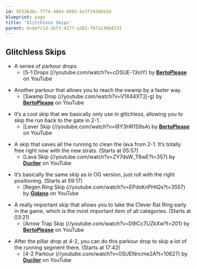 ```yaml
---
id: 95536d6c-f7f4-4084-8092-6e2f19300a3d
blueprint: page
title: 'Glitchless Skips'
parent: bcdefc1d-26f3-4277-a301-787a130b8231
---
```

## Glitchless Skips

- A series of parkour drops.
  - [5-1 Drops (//youtube.com/watch?v=cDSUE-13oIY) by **[BertoPlease](https://www.youtube.com/channel/UCefdo6pE5nkA4FClc02j7Yw)** on YouTube

* Another parkour that allows you to reach the swamp by a faster way.
  - [Swamp Drop (//youtube.com/watch?v=V1X44XT2j-g) by **[BertoPlease](https://www.youtube.com/channel/UCefdo6pE5nkA4FClc02j7Yw)** on YouTube

- It’s a cool skip that we basically only use in glitchless, allowing you to skip the run back to the gate in 2-1.
  - [Lever Skip (//youtube.com/watch?v=I8Y3HR1S9sA) by **[BertoPlease](https://www.youtube.com/channel/UCefdo6pE5nkA4FClc02j7Yw)** on YouTube

* A skip that saves all the running to clean the lava from 2-1. It’s totally free right now with the new strats. (Starts at 05:57)
  - [Lava Skip (//youtube.com/watch?v=ZY7dsW_T6wE?t=357) by **[Duclier](https://www.youtube.com/channel/UCIXfE6zOZEfVUh2BmpKJ8-w)** on YouTube

- It’s basically the same skip as in OG version, just roll with the right positioning. (Starts at 59:17)
  - [Regen Ring Skip (//youtube.com/watch?v=EPdsKnPHtQs?t=3557) by **[Gidano](https://www.youtube.com/channel/UCOhrbpJ9zqaPuoSg29KdmFg)** on YouTube

* A really important skip that allows you to take the Clever Rat Ring early in the game, which is the most important item of all categories. (Starts at 03:21)
  - [Arrow Trap Skip (//youtube.com/watch?v=D9lCc7UZkXw?t=201) by **[BertoPlease](https://www.youtube.com/channel/UCefdo6pE5nkA4FClc02j7Yw)** on YouTube

- After the pillar drop at 4-2, you can do this parkour drop to skip a lot of the running segment there. (Starts at 17:42)
  - [4-2 Parkour (//youtube.com/watch?v=0SUENncme2A?t=10627) by **[Duclier](https://www.youtube.com/channel/UCIXfE6zOZEfVUh2BmpKJ8-w)** on YouTube
